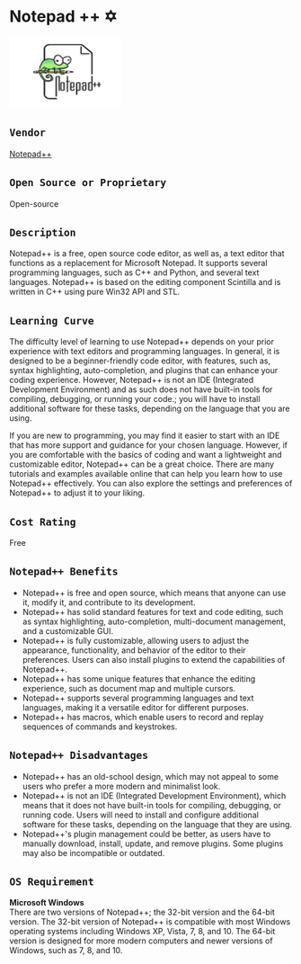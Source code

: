 # Notepad ++  :star_of_david:
<img src="notepad++logo.png" width="200" height="125">


## `Vendor`    
[Notepad++](https://notepad-plus-plus.org/)  

## `Open Source or Proprietary`    
Open-source 

## `Description`    
Notepad++ is a free, open source code editor, as well as, a text editor that functions as a replacement for Microsoft Notepad.  It supports several programming languages, such as C++ and Python, and several text languages.  Notepad++ is based on the editing component Scintilla and is written in C++ using pure Win32 API and STL.  

## `Learning Curve`    

The difficulty level of learning to use Notepad++ depends on your prior experience with text editors and programming languages.  In general, it is designed to be a beginner-friendly code editor, with features, such as, syntax highlighting, auto-completion, and plugins that can enhance your coding experience. However, Notepad++ is not an IDE (Integrated Development Environment) and as such does not have built-in tools for compiling, debugging, or running your code.; you will have to install additional software for these tasks, depending on the language that you are using.  

If you are new to programming, you may find it easier to start with an IDE that has more support and guidance for your chosen language. However, if you are comfortable with the basics of coding and want a lightweight and customizable editor, Notepad++ can be a great choice. There are many tutorials and examples available online that can help you learn how to use Notepad++ effectively. You can also explore the settings and preferences of Notepad++ to adjust it to your liking.  

## `Cost Rating`    
Free  

## `Notepad++ Benefits`    
* Notepad++ is free and open source, which means that anyone can use it, modify it, and contribute to its development.
* Notepad++ has solid standard features for text and code editing, such as syntax highlighting, auto-completion, multi-document management, and a customizable GUI.
* Notepad++ is fully customizable, allowing users to adjust the appearance, functionality, and behavior of the editor to their preferences. Users can also install plugins to extend the capabilities of Notepad++.
* Notepad++ has some unique features that enhance the editing experience, such as document map and multiple cursors.
* Notepad++ supports several programming languages and text languages, making it a versatile editor for different purposes.
* Notepad++ has macros, which enable users to record and replay sequences of commands and keystrokes.

## `Notepad++ Disadvantages`    
* Notepad++ has an old-school design, which may not appeal to some users who prefer a more modern and minimalist look.
* Notepad++ is not an IDE (Integrated Development Environment), which means that it does not have built-in tools for compiling, debugging, or running code. Users will need to install and configure additional software for these tasks, depending on the language that they are using.
* Notepad++'s plugin management could be better, as users have to manually download, install, update, and remove plugins. Some plugins may also be incompatible or outdated.

## `OS Requirement`  
**Microsoft Windows**  
There are two versions of Notepad++; the 32-bit version and the 64-bit version.  The 32-bit version of Notepad++ is compatible with most Windows operating systems including Windows XP, Vista, 7, 8, and 10.  The 64-bit version is designed for more modern computers and newer versions of Windows, such as 7, 8, and 10.  






